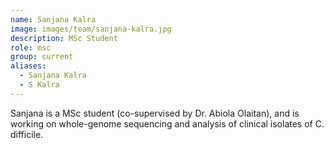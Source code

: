 ```yaml
---
name: Sanjana Kalra
image: images/team/sanjana-kalra.jpg
description: MSc Student
role: msc
group: current
aliases:
  - Sanjana Kalra
  - S Kalra
---
```


Sanjana is a MSc student (co-supervised by Dr. Abiola Olaitan), and is working on whole-genome sequencing and analysis of clinical isolates of C. difficile.
